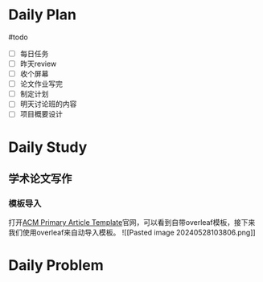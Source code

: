 # Daily Plan
#todo
- [ ] 每日任务
- [ ] 昨天review
- [ ] 收个屏幕
- [ ] 论文作业写完
- [ ] 制定计划
- [ ] 明天讨论班的内容
- [ ] 项目概要设计
# Daily Study
## 学术论文写作
### 模板导入
打开[ACM Primary Article Template](https://www.acm.org/publications/proceedings-template)官网，可以看到自带overleaf模板，接下来我们使用overleaf来自动导入模板。
![[Pasted image 20240528103806.png]]

# Daily Problem